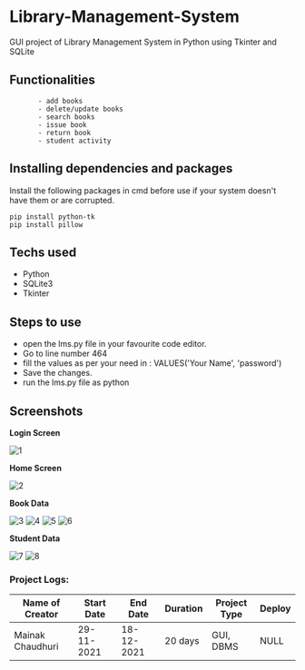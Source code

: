 # Library-Management-System
GUI project of Library Management System in Python using Tkinter and SQLite

## Functionalities  
           - add books
           - delete/update books
           - search books
           - issue book
           - return book
           - student activity
         
## Installing dependencies and packages
Install the following packages in cmd before use if your system doesn't have them or are corrupted.
```
pip install python-tk
pip install pillow
```


## Techs used 
* Python
* SQLite3
* Tkinter


## Steps to use

  * open the lms.py file in your favourite code editor.
  * Go to line number 464
  * fill the values as per your need in : VALUES('Your Name', 'password')
  * Save the changes.
  * run the lms.py file as python 

## Screenshots

**Login Screen**

![1](https://user-images.githubusercontent.com/64016811/146642429-4fcbee54-2faf-4c62-a3c9-60daedf38b36.png)


**Home Screen**

![2](https://user-images.githubusercontent.com/64016811/146642470-0078056e-b5b3-4ac5-8351-28aa08a92444.png)


**Book Data**

![3](https://user-images.githubusercontent.com/64016811/146642488-874e4f07-9173-4195-a457-c7c22bb763df.png)
![4](https://user-images.githubusercontent.com/64016811/146642504-8b515745-5ffb-4a9b-b7cf-7c97d62fcc8d.png)
![5](https://user-images.githubusercontent.com/64016811/146642505-f4be5177-e8ce-4840-a44f-7be0a68a7e71.png)
![6](https://user-images.githubusercontent.com/64016811/146642508-ff5ff4e5-fd72-46f7-bc01-c4d304381e9c.png)


**Student Data**

![7](https://user-images.githubusercontent.com/64016811/146642561-3f8dade5-7a59-42da-80c8-2544acf6546d.png)
![8](https://user-images.githubusercontent.com/64016811/146642563-ef904c78-fe1c-4d74-a539-096b1bd332b1.png)

### Project Logs:
| Name of Creator | Start Date | End Date | Duration | Project Type | Deploy |
|-----------------|------------|----------|----------|--------------|--------|
| Mainak Chaudhuri | 29-11-2021 | 18-12-2021 | 20 days | GUI, DBMS | NULL |
